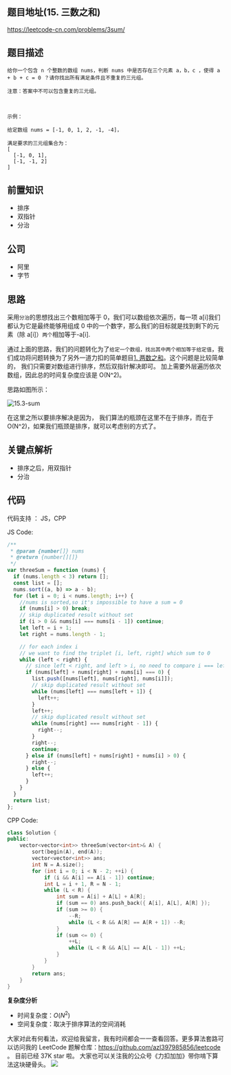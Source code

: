 ## 题目地址(15. 三数之和)

https://leetcode-cn.com/problems/3sum/

## 题目描述

```
给你一个包含 n 个整数的数组 nums，判断 nums 中是否存在三个元素 a，b，c ，使得 a + b + c = 0 ？请你找出所有满足条件且不重复的三元组。

注意：答案中不可以包含重复的三元组。

 

示例：

给定数组 nums = [-1, 0, 1, 2, -1, -4]，

满足要求的三元组集合为：
[
  [-1, 0, 1],
  [-1, -1, 2]
]

```

## 前置知识

- 排序
- 双指针
- 分治

## 公司

- 阿里
- 字节

## 思路

采用`分治`的思想找出三个数相加等于 0，我们可以数组依次遍历，每一项 a[i]我们都认为它是最终能够用组成 0 中的一个数字，那么我们的目标就是找到剩下的元素（除 a[i]）`两个`相加等于-a[i].

通过上面的思路，我们的问题转化为了`给定一个数组，找出其中两个相加等于给定值`，我们成功将问题转换为了另外一道力扣的简单题目[1. 两数之和](./1.two-sum.md)。这个问题是比较简单的， 我们只需要对数组进行排序，然后双指针解决即可。 加上需要外层遍历依次数组，因此总的时间复杂度应该是 O(N^2)。

思路如图所示：

![15.3-sum](https://p.ipic.vip/p11mp3.jpg)

在这里之所以要排序解决是因为， 我们算法的瓶颈在这里不在于排序，而在于 O(N^2)，如果我们瓶颈是排序，就可以考虑别的方式了。

## 关键点解析

- 排序之后，用双指针
- 分治

## 代码

代码支持 ： JS，CPP

JS Code:

```js
/**
 * @param {number[]} nums
 * @return {number[][]}
 */
var threeSum = function (nums) {
  if (nums.length < 3) return [];
  const list = [];
  nums.sort((a, b) => a - b);
  for (let i = 0; i < nums.length; i++) {
    //nums is sorted,so it's impossible to have a sum = 0
    if (nums[i] > 0) break;
    // skip duplicated result without set
    if (i > 0 && nums[i] === nums[i - 1]) continue;
    let left = i + 1;
    let right = nums.length - 1;

    // for each index i
    // we want to find the triplet [i, left, right] which sum to 0
    while (left < right) {
      // since left < right, and left > i, no need to compare i === left and i === right.
      if (nums[left] + nums[right] + nums[i] === 0) {
        list.push([nums[left], nums[right], nums[i]]);
        // skip duplicated result without set
        while (nums[left] === nums[left + 1]) {
          left++;
        }
        left++;
        // skip duplicated result without set
        while (nums[right] === nums[right - 1]) {
          right--;
        }
        right--;
        continue;
      } else if (nums[left] + nums[right] + nums[i] > 0) {
        right--;
      } else {
        left++;
      }
    }
  }
  return list;
};
```

CPP Code:

```cpp
class Solution {
public:
    vector<vector<int>> threeSum(vector<int>& A) {
        sort(begin(A), end(A));
        vector<vector<int>> ans;
        int N = A.size();
        for (int i = 0; i < N - 2; ++i) {
            if (i && A[i] == A[i - 1]) continue;
            int L = i + 1, R = N - 1;
            while (L < R) {
                int sum = A[i] + A[L] + A[R];
                if (sum == 0) ans.push_back({ A[i], A[L], A[R] });
                if (sum >= 0) {
                    --R;
                    while (L < R && A[R] == A[R + 1]) --R;
                }
                if (sum <= 0) {
                    ++L;
                    while (L < R && A[L] == A[L - 1]) ++L;
                }
            }
        }
        return ans;
    }
}
```

**复杂度分析**

- 时间复杂度：$O(N^2)$
- 空间复杂度：取决于排序算法的空间消耗

大家对此有何看法，欢迎给我留言，我有时间都会一一查看回答。更多算法套路可以访问我的 LeetCode 题解仓库：https://github.com/azl397985856/leetcode 。 目前已经 37K star 啦。
大家也可以关注我的公众号《力扣加加》带你啃下算法这块硬骨头。
![](https://p.ipic.vip/elf8io.jpg)
